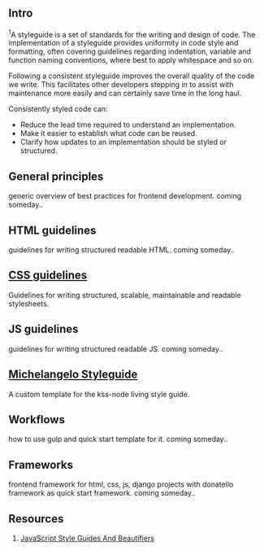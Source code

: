 ## Intro
<sup>1</sup>A styleguide is a set of standards for the writing and design of code. The implementation of a styleguide provides uniformity in code style and formatting, often covering guidelines regarding indentation, variable and function naming conventions, where best to apply whitespace and so on.

Following a consistent styleguide improves the overall quality of the code we write. This facilitates other developers stepping in to assist with maintenance more easily and can certainly save time in the long haul.

Consistently styled code can:
 - Reduce the lead time required to understand an implementation.
 - Make it easier to establish what code can be reused.
 - Clarify how updates to an implementation should be styled or structured.



## General principles
generic overview of best practices for frontend development. coming someday..



## HTML guidelines
guidelines for writing structured readable HTML. coming someday..



## [CSS guidelines](css-guidelines/README.md)
Guidelines for writing structured, scalable, maintainable and readable stylesheets.



## JS guidelines
guidelines for writing structured readable JS. coming someday..



## [Michelangelo Styleguide](https://github.com/stamkracht/michelangelo)
A custom template for the kss-node living style guide.



## Workflows
how to use gulp and quick start template for it. coming someday..



## Frameworks
frontend framework for html, css, js, django projects with donatello framework as quick start framework. coming someday..



## Resources
1. [JavaScript Style Guides And Beautifiers](https://addyosmani.com/blog/javascript-style-guides-and-beautifiers/ "addyosmani.com/blog/")
